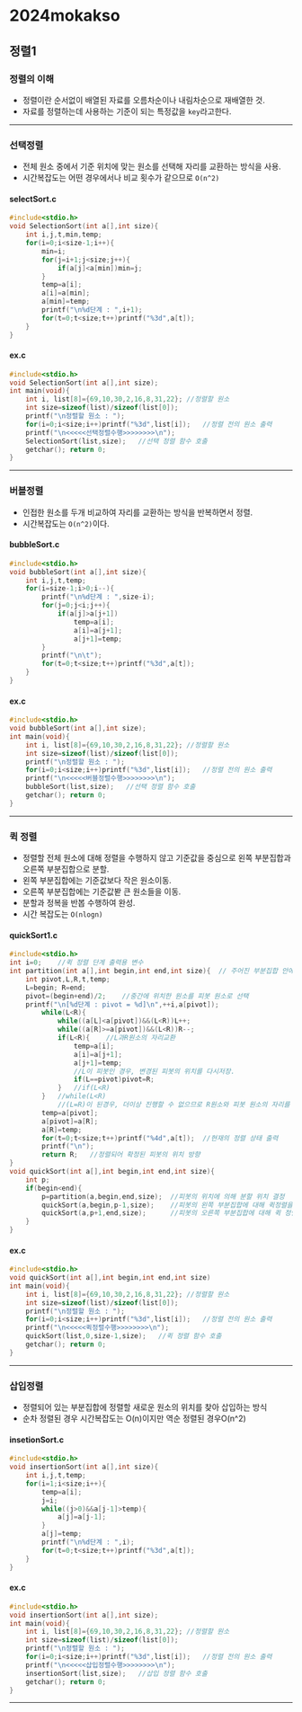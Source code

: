 # 2024mokakso
## 정렬1
### 정렬의 이해
* 정렬이란 순서없이 배열된 자료를 오름차순이나 내림차순으로 재배열한 것.
* 자료를 정렬하는데 사용하는 기준이 되는 특정값을 `key`라고한다.
---
### 선택정렬
* 전체 원소 중에서 기준 위치에 맞는 원소를 선택해 자리를 교환하는 방식을 사용.
* 시간복잡도는 어떤 경우에서나 비교 횟수가 같으므로 `O(n^2)`
#### selectSort.c
```c
#include<stdio.h>
void SelectionSort(int a[],int size){
    int i,j,t,min,temp;
    for(i=0;i<size-1;i++){
        min=i;
        for(j=i+1;j<size;j++){
            if(a[j]<a[min])min=j;
        }
        temp=a[i];
        a[i]=a[min];
        a[min]=temp;
        printf("\n%d단계 : ",i+1);
        for(t=0;t<size;t++)printf("%3d",a[t]);
    }
}
```
#### ex.c
```c
#include<stdio.h>
void SelectionSort(int a[],int size);
int main(void){
    int i, list[8]={69,10,30,2,16,8,31,22}; //정렬할 원소
    int size=sizeof(list)/sizeof(list[0]);
    printf("\n정렬할 원소 : ");
    for(i=0;i<size;i++)printf("%3d",list[i]);   //정렬 전의 원소 출력
    printf("\n<<<<<선택정렬수행>>>>>>>>\n");
    SelectionSort(list,size);   //선택 정렬 함수 호출
    getchar(); return 0;
}
```
---
### 버블정렬
* 인접한 원소를 두개 비교하여 자리를 교환하는 방식을 반복하면서 정렬.
* 시간복잡도는 `O(n^2)`이다.
#### bubbleSort.c
```c
#include<stdio.h>
void bubbleSort(int a[],int size){
    int i,j,t,temp;
    for(i=size-1;i>0;i--){
        printf("\n%d단계 : ",size-i);
        for(j=0;j<i;j++){
            if(a[j]>a[j+1])
                temp=a[i];
                a[i]=a[j+1];
                a[j+1]=temp;
        }
        printf("\n\t");
        for(t=0;t<size;t++)printf("%3d",a[t]);
    }
}
```
#### ex.c
```c
#include<stdio.h>
void bubbleSort(int a[],int size);
int main(void){
    int i, list[8]={69,10,30,2,16,8,31,22}; //정렬할 원소
    int size=sizeof(list)/sizeof(list[0]);
    printf("\n정렬할 원소 : ");
    for(i=0;i<size;i++)printf("%3d",list[i]);   //정렬 전의 원소 출력
    printf("\n<<<<<버블정렬수행>>>>>>>>\n");
    bubbleSort(list,size);   //선택 정렬 함수 호출
    getchar(); return 0;
}
```
---
### 퀵 정렬
* 정렬할 전체 원소에 대해 정렬을 수행하지 않고 기준값을 중심으로 왼쪽 부분집합과 오른쪽 부분집합으로 분할.
* 왼쪽 부분집합에는 기준값보다 작은 원소이동.
* 오른쪽 부분집합에는 기준값봗 큰 원소들을 이동.
* 분할과 정복을 반봅 수행하여 완성.
* 시간 복잡도는 `O(nlogn)`
#### quickSort1.c
```c
#include<stdio.h>
int i=0;    //퀵 정렬 단계 출력용 변수
int partition(int a[],int begin,int end,int size){  // 주어진 부분집합 안에서 피봇의 위치를 확정하여 분할 위치를 정하는 연산
    int pivot,L,R,t,temp;
    L=begin; R=end;
    pivot=(begin+end)/2;    //중간에 위치한 원소를 피봇 원소로 선택
    printf("\n[%d단계 : pivot = %d]\n",++i,a[pivot]);   
        while(L<R){
            while((a[L]<a[pivot])&&(L<R))L++;
            while((a[R]>=a[pivot])&&(L<R))R--;
            if(L<R){    //L과R원소의 자리교환
                temp=a[i];
                a[i]=a[j+1];
                a[j+1]=temp;
                //L이 피봇인 경우, 변경된 피봇의 위치를 다시저장.
                if(L==pivot)pivot=R;
            }   //if(L<R)
        }   //while(L<R)
            //(L=R)이 된경우, 더이상 진행할 수 없으므로 R원소와 피봇 원소의 자리를 교환하여 마무리
        temp=a[pivot];
        a[pivot]=a[R];
        a[R]=temp;
        for(t=0;t<size;t++)printf("%4d",a[t]);  //현재의 정렬 상태 출력
        printf("\n");
        return R;   //정렬되어 확정된 피봇의 위치 방향
}
void quickSort(int a[],int begin,int end,int size){
    int p;
    if(begin<end){
        p=partition(a,begin,end,size);  //피봇의 위치에 의해 분할 위치 결정
        quickSort(a,begin,p-1,size);    //피봇의 왼쪽 부분집합에 대해 퀵정렬을 재귀호출
        quickSort(a,p+1,end,size);      //피봇의 오른쪽 부분집합에 대해 퀵 정렬을 재귀호출
    }
}
```
#### ex.c
```c
#include<stdio.h>
void quickSort(int a[],int begin,int end,int size)
int main(void){
    int i, list[8]={69,10,30,2,16,8,31,22}; //정렬할 원소
    int size=sizeof(list)/sizeof(list[0]);
    printf("\n정렬할 원소 : ");
    for(i=0;i<size;i++)printf("%3d",list[i]);   //정렬 전의 원소 출력
    printf("\n<<<<<퀵정렬수행>>>>>>>>\n");
    quickSort(list,0,size-1,size);   //퀵 정렬 함수 호출
    getchar(); return 0;
}
```
---
### 삽입정렬
* 정렬되어 있는 부분집합에 정렬할 새로운 원소의 위치를 찾아 삽입하는 방식
* 순차 정렬된 경우 시간복잡도는 O(n)이지만 역순 정렬된 경우O(n^2)
#### insetionSort.c
```c
#include<stdio.h>
void insertionSort(int a[],int size){
    int i,j,t,temp;
    for(i=1;i<size;i++){
        temp=a[i];
        j=i;
        while((j>0)&&a[j-1]>temp){
            a[j]=a[j-1];
        }
        a[j]=temp;
        printf("\n%d단계 : ",i);
        for(t=0;t<size;t++)printf("%3d",a[t]);
    }
}
```
#### ex.c
```c
#include<stdio.h>
void insertionSort(int a[],int size);
int main(void){
    int i, list[8]={69,10,30,2,16,8,31,22}; //정렬할 원소
    int size=sizeof(list)/sizeof(list[0]);
    printf("\n정렬할 원소 : ");
    for(i=0;i<size;i++)printf("%3d",list[i]);   //정렬 전의 원소 출력
    printf("\n<<<<<삽입정렬수행>>>>>>>>\n");
    insertionSort(list,size);   //삽입 정렬 함수 호출
    getchar(); return 0;
}
```
---